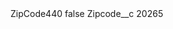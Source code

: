 <?xml version="1.0" encoding="UTF-8"?>
<CustomMetadata xmlns="http://soap.sforce.com/2006/04/metadata" xmlns:xsi="http://www.w3.org/2001/XMLSchema-instance" xmlns:xsd="http://www.w3.org/2001/XMLSchema">
    <label>ZipCode440</label>
    <protected>false</protected>
    <values>
        <field>Zipcode__c</field>
        <value xsi:type="xsd:string">20265</value>
    </values>
</CustomMetadata>
